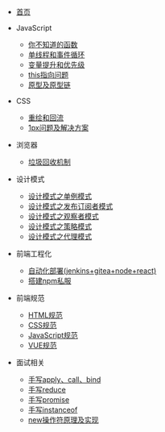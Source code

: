 <!-- docs/_sidebar.md -->
* [首页](README.md)

* JavaScript
  * [你不知道的函数](javascript/你不知道的函数.md "function")
  * [单线程和事件循环](javascript/单线程和事件循环.md "event loop")
  * [变量提升和优先级](javascript/变量提升及优先级.md "hoisting")
  * [this指向问题](javascript/this指向问题.md "this")
  * [原型及原型链](javascript/原型及原型链.md "prototype")

* CSS
  * [重绘和回流](css/重绘和回流.md "redraw")
  * [1px问题及解决方案](css/1px问题及解决方案.md "1px")

* 浏览器
  * [垃圾回收机制](browser/垃圾回收机制.md "garbage collection")

* 设计模式
  * [设计模式之单例模式](mode/单例模式.md "single case")
  * [设计模式之发布订阅者模式](mode/发布订阅者模式.md "subscriber")
  * [设计模式之观察者模式](mode/观察者模式.md "watcher")
  * [设计模式之策略模式](mode/策略模式.md "strategy")
  * [设计模式之代理模式](mode/代理模式.md "proxy")

* 前端工程化
  * [自动化部署(jenkins+gitea+node+react)](engineering/自动化部署.md "jenkins")
  * [搭建npm私服](engineering/npm私服.md "npm")
  <!-- * [前端数据缓存方案](engineering/api缓存.md "api cache") -->

* 前端规范
  * [HTML规范](standard/html/index.md "HTML规范")
  * [CSS规范](standard/css/index.md "CSS规范")
  * [JavaScript规范](standard/js/index.md "JavaScript规范")
  * [VUE规范](standard/vue/index.md "VUE规范")

* 面试相关
  * [手写apply、call、bind](interview/手写apply_call_bind.md "apply call bind")
  * [手写reduce](interview/手写reduce.md "reduce")
  * [手写promise](interview/手写promise.md "promise")
  * [手写instanceof](interview/手写instanceof.md "instanceof")
  * [new操作符原理及实现](interview/new操作符原理及实现.md "new")